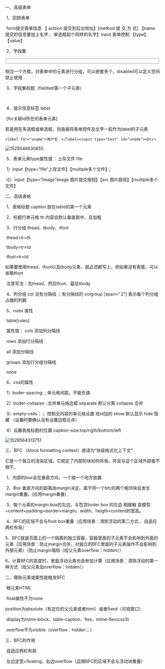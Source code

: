 一、高级表单

​	1、回顾表单    

​		 form提交表单信息   【 acttion   提交到后台地址】[method 提 交 方 式]   【name 提交的信息要加上名字  、单选框起个同样的名字】input  表单控制  【type】【value】

​	2、字段集 	
      		<fieldset></fieldset>

​		相当一个方框，对表单中的元素进行分组，可以嵌套多个，disabled可以定义空间禁止使用

​	3、字段集标题（fieldset第一个子元素）

​		<legend align="left/right/justify/center"></legend>	

​	4、提示信息标签  label

​		[for关联id所在的表单元素]

​		若是用在多选框或单选框，则直接将表单控件及文字一起作为label的子元素

```
<label for="uname">用户名：</label><input type="text" id="uname"><br/>
```

![1529546630655](C:\Users\ADMINI~1\AppData\Local\Temp\1529546630655.png)

​	5、表单元素type属性值  ：上存文件  file

​		1）input【type=“file”上存文件】【multiple多个文件】；

​		i2）input【type=“image”image 图片提交按钮】【src 图片路径】【multiple多个文件】

二、高级表格

​	1、表格标题  caption   放在table的第一个元素

​	2、标题行单元格  th  内容会默认垂直居中、且加粗

​	3、行分组 thead、tbody、tfoot

​		thead>tr>th

​		tbody>tr>td

​		tfoot>tr>td

​	如果要使用thead、tfoot以及tbody元素，就必须都写上，但如果没有表尾，可以省略tfoot

​	注意写法：先thead、然后tfoot、最后tbody

​	4、列分组 col   没有分隔线   ；有分隔线的 colgroup [span=“ 2”]  表示每个列分组占据的列数

​	5、rules 属性

​		table[rules]	

​			属性值：  cols 添加列分隔线	

​					 rows 添加行分隔线	

​					  all  添加分隔线	

​					 groups 添加行分组分隔线

​					none

​	6、css的属性

​		1）boder-spacing:   ; 单元格间距，不能负值

​		2）boder-collapse:   ;合并单元格边框   separate   默认分离      collapse  合并

​		3）empty-cells：；  控制无内容的单元格设置  给td加的        show  默认显示    hide  隐藏   （设置时要确认没有设置边框合并）

​		4）设置表格标题的位置   caption-size:top/rigth/bottom/left

![1529564313751](C:\Users\ADMINI~1\AppData\Local\Temp\1529564313751.png)

三、BFC （block formatting context）直译为“块级格式化上下文”

​	它是一个独立的渲染区域，它规定了内部的块如何布局，并且与这个区域外部毫不相干。

​	1、内部的box会在垂直方向，一个接一个地方放置

​	2、Box 垂直方向的距离由margin决定。属于同一个bfc的两个相邻块会发生margin重叠。(应用margin重叠)

​	3、每个元素的margin  box的左边，与包含boder  box  的左边 相接触   盒模型=content+padding+border+margin。width、heigth=content的宽高。

​	4、BFC的区域不会与float box重叠（应用场景：清除浮动的第二方式 、自适应两栏布局）

​	5、BFC就是页面上的一个隔离的独立容器，容器里面的子元素不会影响到外面的元素（应用场景：防止margin合并，对独立的BFC里面的子元素操作不会影响到外部元素）（防止margin塌陷（给父元素overflow：hidden））

​	6、计算BFC的高度时，里面浮动元素也会参加计算（应用场景：清除浮动的第一种方式（给父元素加overflow：hidden））

二、哪些元素或属性能触发BFC

​	根元素HTML

​        float属性不为none

​	position为absolute（有定位的父元素或者html）或者fixed（可视窗口）

​	display为inline-block，table-caption，flex，inline-flex(css3)

​	overflow不为visible（overflow：hidden；）

三、BFC的作用

​	自适应两栏布局

​		左边定宽+floating，右边overflow（运用BFC的区域不会与浮动块重叠）